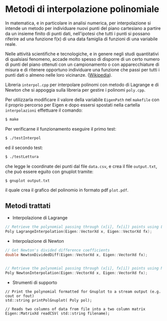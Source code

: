 # Metodi di interpolazione polinomiale

In matematica, e in particolare in analisi numerica, per interpolazione si intende un metodo per individuare nuovi punti del piano cartesiano a partire da un insieme finito di punti dati, nell'ipotesi che tutti i punti si possano riferire ad una funzione f(x) di una data famiglia di funzioni di una variabile reale.

Nelle attività scientifiche e tecnologiche, e in genere negli studi quantitativi di qualsiasi fenomeno, accade molto spesso di disporre di un certo numero di punti del piano ottenuti con un campionamento o con apparecchiature di misura e di ritenere opportuno individuare una funzione che passi per tutti i punti dati o almeno nelle loro vicinanze.  ([Wikipedia](https://it.wikipedia.org/wiki/Interpolazione)).


Libreria `interpol.cpp` per interpolare polinomi con metodo di Lagrange e di Newton che si appoggia sulla libreria per gestire i polinomi `poly.cpp`.

Per utilizzarla modificare il valore della variabile `EigenPath` nel `makefile` con il proprio percorso per Eigen e dopo essersi spostati nella cartella `interpolazioni` effettuare il comando:

```bash
$ make
```

Per verificarne il funzionamento eseguire il primo test:

```bash
$ ./testInterpol
```

ed il secondo test:

```bash
$ ./testLettura
```

che legge le coordinate dei punti dal file `data.csv`, e crea il file `output.txt`, che può essere eguito con gnuplot tramite:

```bash
$ gnuplot output.txt
```

il quale crea il grafico del polinomio in formato pdf `plot.pdf`.

## Metodi trattati

- Interpolazione di Lagrange

```C++
// Retrieve the polynomial passing through (x[i], fx[i]) points using Lagrange interpolation
Poly LagrangeInterpolation(Eigen::VectorXd x, Eigen::VectorXd fx);
```

- Interpolazione di Newton

```C++
// Get Newton's divided difference coefficients
double NewtonDividedDiff(Eigen::VectorXd x, Eigen::VectorXd fx);


// Retrieve the polynomial passing through (x[i], fx[i]) points using Newton's divided differences interpolation
Poly NewtonInterpolation(Eigen::VectorXd x, Eigen::VectorXd fx);
```

- Strumenti di supporto

```
// Print the polynomial formatted for Gnuplot to a stream output (e.g. cout or fout)
std::string printPolGnuplot( Poly pol);

// Reads two columns of data from file into a two column matrix
Eigen::MatrixXd readCSV( std::string filename);
```